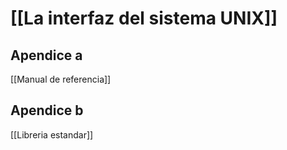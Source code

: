 # [[La interfaz del sistema UNIX]]

##  Apendice a
[[Manual de referencia]]

## Apendice b
[[Libreria estandar]]
